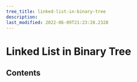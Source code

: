 ```yaml
---
tree_title: linked-list-in-binary-tree
description: 
last_modified: 2022-06-09T21:23:28.2328
---
```


# Linked List in Binary Tree

## Contents
